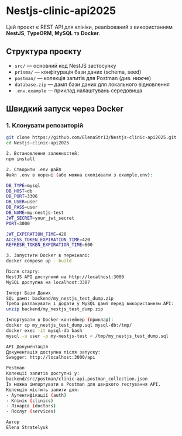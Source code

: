 # Nestjs-clinic-api2025
Цей проєкт є REST API для клініки, реалізований з використанням **NestJS**, **TypeORM**, **MySQL** та **Docker**.

## Структура проєкту

- `src/` — основний код NestJS застосунку
- `prisma/` — конфігурація бази даних (schema, seed)
- `postman/` — колекція запитів для Postman (див. нижче)
- `database.zip` — дамп бази даних для локального відновлення
- `.env.example` — приклад налаштувань середовища
##  Швидкий запуск через Docker

### 1. Клонувати репозиторій

```bash
git clone https://github.com/ElenaStr13/Nestjs-clinic-api2025.git
cd Nestjs-clinic-api2025

2. Встановлення залежностей:
npm install

2. Створити .env файл
Файл .env в корені (або можна скопіювати з example.env):

DB_TYPE=mysql
DB_HOST=db
DB_PORT=3306
DB_USER=user
DB_PASS=user
DB_NAME=my-nestjs-test
JWT_SECRET=your_jwt_secret
PORT=3000

JWT_EXPIRATION_TIME=420
ACCESS_TOKEN_EXPIRATION_TIME=420
REFRESH_TOKEN_EXPIRATION_TIME=600

3. Запустити Docker в терміналі:
docker compose up --build

Після старту:
NestJS API доступний на http://localhost:3000
MySQL доступна на localhost:3307

Імпорт Бази Даних
SQL дамп: backend/my_nestjs_test_dump.zip
Треба разпакувати і додати у MySQL дамп перед використанням API:
unzip backend/my_nestjs_test_dump.zip

Імпортувати в Docker-контейнер (приклад):
docker cp my_nestjs_test_dump.sql mysql-db:/tmp/
docker exec -it mysql-db bash
mysql -u user -p my-nestjs-test < /tmp/my_nestjs_test_dump.sql

API Документація
Документація доступна після запуску:
Swagger: http://localhost:3000/api

Postman
Колекції запитів доступні у:
backend/src/postman/clinic-api.postman_collection.json
Їх можна імпортувати в Postman для швидкого тестування API.
Колекція містить запити для:
- Аутентифікації (auth)
- Клінік (clinics)
- Лікарів (doctors)
- Послуг (services)

Автор
Elena Stratelyuk
